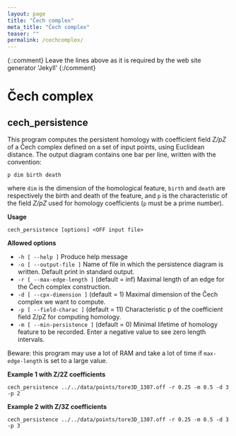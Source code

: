 ```yaml
---
layout: page
title: "Čech complex"
meta_title: "Čech complex"
teaser: ""
permalink: /cechcomplex/
---
```

{::comment}
Leave the lines above as it is required by the web site generator 'Jekyll'
{:/comment}


# Čech complex #

## cech_persistence ##
This program computes the persistent homology with coefficient field *Z/pZ* of
a Čech complex defined on a set of input points, using Euclidean distance. The
output diagram contains one bar per line, written with the convention:

`p dim birth death`

where `dim` is the dimension of the homological feature, `birth` and `death`
are respectively the birth and death of the feature, and `p` is the
characteristic of the field *Z/pZ* used for homology coefficients (`p` must be
a prime number).

**Usage**

`cech_persistence [options] <OFF input file>`

**Allowed options**

* `-h [ --help ]` Produce help message
* `-o [ --output-file ]` Name of file in which the persistence diagram is written. Default print in standard output.
* `-r [ --max-edge-length ]` (default = inf) Maximal length of an edge for the Čech complex construction.
* `-d [ --cpx-dimension ]` (default = 1) Maximal dimension of the Čech complex we want to compute.
* `-p [ --field-charac ]` (default = 11) Characteristic p of the coefficient field Z/pZ for computing homology.
* `-m [ --min-persistence ]` (default = 0) Minimal lifetime of homology feature to be recorded. Enter a negative value to see zero length intervals.

Beware: this program may use a lot of RAM and take a lot of time if `max-edge-length` is set to a large value.

**Example 1 with Z/2Z coefficients**

`cech_persistence ../../data/points/tore3D_1307.off -r 0.25 -m 0.5 -d 3 -p 2`

**Example 2 with Z/3Z coefficients**

`cech_persistence ../../data/points/tore3D_1307.off -r 0.25 -m 0.5 -d 3 -p 3`
